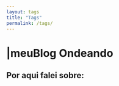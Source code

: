 ```yaml
---
layout: tags
title: "Tags"
permalink: /tags/
---
```

<h1><span aria-hidden="true">|</span><span class="h1-menor">meu</span>Blog<span class="h1-menor"> Ondeando</span> </h1>
<h2 class="blog-title">Por aqui falei sobre:</h2>